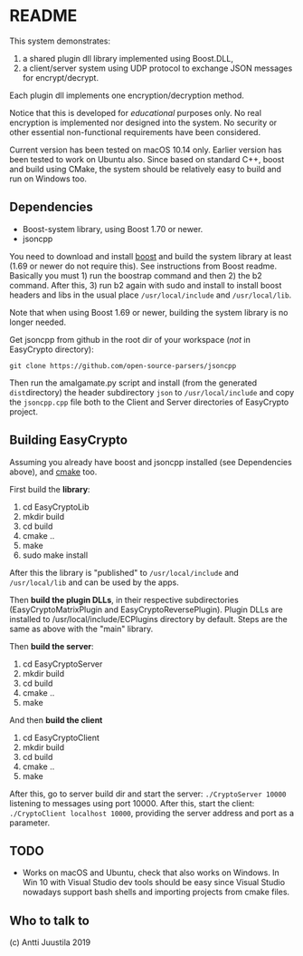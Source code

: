 # README #

This system demonstrates:

1. a shared plugin dll library implemented using Boost.DLL,
2. a client/server system using UDP protocol to exchange JSON messages for encrypt/decrypt.

Each plugin dll implements one encryption/decryption method.

Notice that this is developed for *educational* purposes only. No real encryption is implemented nor designed into the system. No security or other essential non-functional requirements have been considered.

Current version has been tested on macOS 10.14 only. Earlier version has been tested to work on Ubuntu also. Since based on standard C++, boost and build using CMake, the system should be relatively easy to build and run on Windows too.


## Dependencies

* Boost-system library, using Boost 1.70 or newer.
* jsoncpp

You need to download and install [boost](https://boost.org) and build the system library at least (1.69 or newer do not require this). See instructions from Boost readme. Basically you must 1) run the boostrap command and then 2) the b2 command. After this, 3) run b2 again with sudo and install to install boost headers and libs in the usual place `/usr/local/include` and `/usr/local/lib`. 

Note that when using Boost 1.69 or newer, building the system library is no longer needed.

Get jsoncpp from github in the root dir of your workspace (*not* in EasyCrypto directory):

```
git clone https://github.com/open-source-parsers/jsoncpp
```

Then run the amalgamate.py script and install (from the generated `dist`directory) the header subdirectory `json` to `/usr/local/include` and copy the `jsoncpp.cpp` file both to the Client and Server directories of EasyCrypto project.

## Building EasyCrypto

Assuming you already have boost and jsoncpp installed (see Dependencies above), and [cmake](https://cmake.org) too.

First build the **library**:

1. cd EasyCryptoLib
2. mkdir build
3. cd build
4. cmake ..
5. make
6. sudo make install

After this the library is "published" to `/usr/local/include` and `/usr/local/lib` and can be used by the apps.

Then **build the plugin DLLs**, in their respective subdirectories (EasyCryptoMatrixPlugin and EasyCryptoReversePlugin). Plugin DLLs are installed to /usr/local/include/ECPlugins directory by default. Steps are the same as above with the "main" library.

Then **build the server**:

1. cd EasyCryptoServer
2. mkdir build
3. cd build
4. cmake ..
5. make

And then **build the client**

1. cd EasyCryptoClient
2. mkdir build
3. cd build
4. cmake ..
5. make

After this, go to server build dir and start the server: `./CryptoServer 10000` listening to messages using port 10000. After this, start the client: `./CryptoClient localhost 10000`, providing the server address and port as a parameter.

## TODO

* Works on macOS and Ubuntu, check that also works on Windows. In Win 10 with Visual Studio dev tools should be easy since Visual Studio nowadays support bash shells and importing projects from cmake files.

## Who to talk to

(c) Antti Juustila 2019
